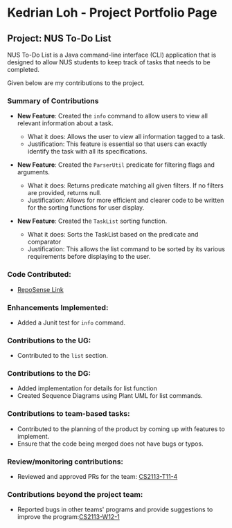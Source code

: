 # Kedrian Loh - Project Portfolio Page

## Project: NUS To-Do List

NUS To-Do List is a Java command-line interface (CLI) application that is designed to allow NUS students to keep track
of tasks that needs to be completed.

Given below are my contributions to the project.

### Summary of Contributions

- **New Feature**: Created the `info` command to allow users to view all relevant information about a task.
  - What it does: Allows the user to view all information tagged to a task.
  - Justification: This feature is essential so that users can exactly identify the task with all its specifications.

- **New Feature**: Created the `ParserUtil` predicate for filtering flags and arguments.
  - What it does: Returns predicate matching all given filters. If no filters are provided, returns null.
  - Justification: Allows for more efficient and clearer code to be written for the sorting functions for user display.

- **New Feature**: Created the `TaskList` sorting function.
  - What it does: Sorts the TaskList based on the predicate and comparator
  - Justification: This allows the list command to be sorted by its various requirements before displaying to the user.

### Code Contributed:

- [RepoSense Link](https://nus-cs2113-ay2223s2.github.io/tp-dashboard/?search=kedrian&sort=groupTitle&sortWithin=title&timeframe=commit&mergegroup=&groupSelect=groupByRepos&breakdown=true&checkedFileTypes=docs~functional-code~test-code~other&since=2023-02-17&tabOpen=true&tabType=authorship&zFR=false&tabAuthor=KedrianLoh&tabRepo=AY2223S2-CS2113-T11-4%2Ftp%5Bmaster%5D&authorshipIsMergeGroup=false&authorshipFileTypes=docs~functional-code&authorshipIsBinaryFileTypeChecked=false&authorshipIsIgnoredFilesChecked=false)

### Enhancements Implemented:

- Added a Junit test for `info` command.

### Contributions to the UG:

- Contributed to the `list` section.

### Contributions to the DG:

- Added implementation for details for list function
- Created Sequence Diagrams using Plant UML for list commands.

### Contributions to team-based tasks:

- Contributed to the planning of the product by coming up with features to implement.
- Ensure that the code being merged does not have bugs or typos.

### Review/monitoring contributions:

- Reviewed and approved PRs for the team: [CS2113-T11-4](https://github.com/AY2223S2-CS2113-T11-4/tp/pulls?page=2&q=is%3Apr+is%3Aclosed)

### Contributions beyond the project team:

- Reported bugs in other teams' programs and provide suggestions to improve the program:[CS2113-W12-1](https://github.com/KedrianLoh/ped)
